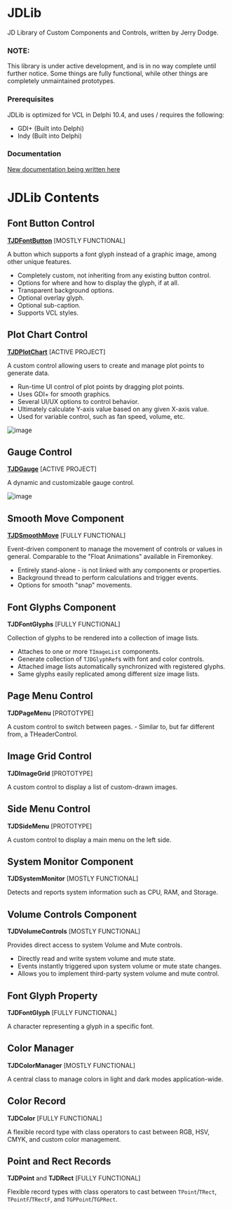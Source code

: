 # JDLib
JD Library of Custom Components and Controls, written by Jerry Dodge.

### NOTE:
This library is under active development, and is in no way complete until further notice. Some things are fully functional, while other things are completely unmaintained prototypes. 

### Prerequisites

JDLib is optimized for VCL in Delphi 10.4, and uses / requires the following:

- GDI+ (Built into Delphi)
- Indy (Built into Delphi)



### Documentation

[New documentation being written here](/Docs/JDLib%20Docs.md)



# JDLib Contents


## Font Button Control
**[TJDFontButton](/Docs/TJDFontButton.md)** [MOSTLY FUNCTIONAL]

A button which supports a font glyph instead of a graphic image, among other unique features.

- Completely custom, not inheriting from any existing button control.
- Options for where and how to display the glyph, if at all.
- Transparent background options.
- Optional overlay glyph.
- Optional sub-caption.
- Supports VCL styles.


## Plot Chart Control
**[TJDPlotChart](/Docs/TJDPlotChart.md)** [ACTIVE PROJECT]

A custom control allowing users to create and manage plot points to generate data.

- Run-time UI control of plot points by dragging plot points.
- Uses GDI+ for smooth graphics.
- Several UI/UX options to control behavior.
- Ultimately calculate Y-axis value based on any given X-axis value.
- Used for variable control, such as fan speed, volume, etc.

![image](https://github.com/user-attachments/assets/c714ec12-9d92-4fc1-8172-56fe0d3b1d4f)


## Gauge Control
**[TJDGauge](/Docs/TJDGauge.md)** [ACTIVE PROJECT]

A dynamic and customizable gauge control.

![image](https://github.com/user-attachments/assets/2e56bd3b-1f4a-47ff-8e6e-f6e1867f585a)



## Smooth Move Component
 **[TJDSmoothMove](/Docs/TJDSmoothMove.md)** [FULLY FUNCTIONAL]
 
Event-driven component to manage the movement of controls or values in general. Comparable to the "Float Animations" available in Firemonkey.

- Entirely stand-alone - is not linked with any components or properties.
- Background thread to perform calculations and trigger events.
- Options for smooth "snap" movements.


## Font Glyphs Component
**TJDFontGlyphs** [FULLY FUNCTIONAL]

Collection of glyphs to be rendered into a collection of image lists.

- Attaches to one or more `TImageList` components.
- Generate collection of `TJDGlyphRef`s with font and color controls.
- Attached image lists automatically synchronized with registered glyphs.
- Same glyphs easily replicated among different size image lists.


## Page Menu Control
**TJDPageMenu** [PROTOTYPE]

A custom control to switch between pages. 
    - Similar to, but far different from, a THeaderControl.


## Image Grid Control
**TJDImageGrid** [PROTOTYPE]

A custom control to display a list of custom-drawn images.


## Side Menu Control
**TJDSideMenu** [PROTOTYPE]

A custom control to display a main menu on the left side.


## System Monitor Component
**TJDSystemMonitor** [MOSTLY FUNCTIONAL]

Detects and reports system information such as CPU, RAM, and Storage.


## Volume Controls Component
**TJDVolumeControls** [MOSTLY FUNCTIONAL]

Provides direct access to system Volume and Mute controls.

- Directly read and write system volume and mute state.
- Events instantly triggered upon system volume or mute state changes.
- Allows you to implement third-party system volume and mute control.


## Font Glyph Property
**TJDFontGlyph** [FULLY FUNCTIONAL]

A character representing a glyph in a specific font.


## Color Manager
**TJDColorManager** [MOSTLY FUNCTIONAL]

A central class to manage colors in light and dark modes application-wide.


## Color Record
**TJDColor** [FULLY FUNCTIONAL]

A flexible record type with class operators to cast between RGB, HSV, CMYK, and custom color management.


## Point and Rect Records
**TJDPoint** and **TJDRect** [FULLY FUNCTIONAL]

Flexible record types with class operators to cast between `TPoint`/`TRect`, `TPointF`/`TRectF`, and `TGPPoint`/`TGPRect`.


